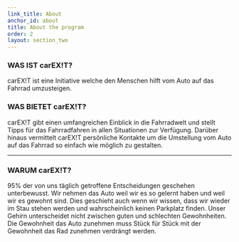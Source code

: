 ```yaml
---
link_title: About
anchor_id: about
title: About the program
order: 2
layout: section_two
---
```


### WAS IST carEX!T?
carEX!T ist eine Initiative welche den Menschen hilft vom Auto auf das Fahrrad umzusteigen.

### WAS BIETET carEX!T?
carEX!T gibt einen umfangreichen Einblick in die Fahrradwelt und stellt Tipps für das Fahrradfahren in allen Situationen zur Verfügung. Darüber hinaus vermittelt carEX!T persönliche Kontakte um die Umstellung vom Auto auf das Fahrrad so einfach wie möglich zu gestalten.

***

### WARUM carEX!T?
95% der von uns täglich getroffene Entscheidungen geschehen unterbewusst.
Wir nehmen das Auto weil wir es so gelernt haben und weil wir es gewohnt sind.
Dies geschieht auch wenn wir wissen, dass wir wieder im Stau stehen werden und wahrscheinlich keinen Parkplatz finden.
Unser Gehirn unterscheidet nicht zwischen guten und schlechten Gewohnheiten.
Die Gewohnheit das Auto zunehmen muss Stück für Stück mit der Gewohnheit das Rad zunehmen verdrängt werden.